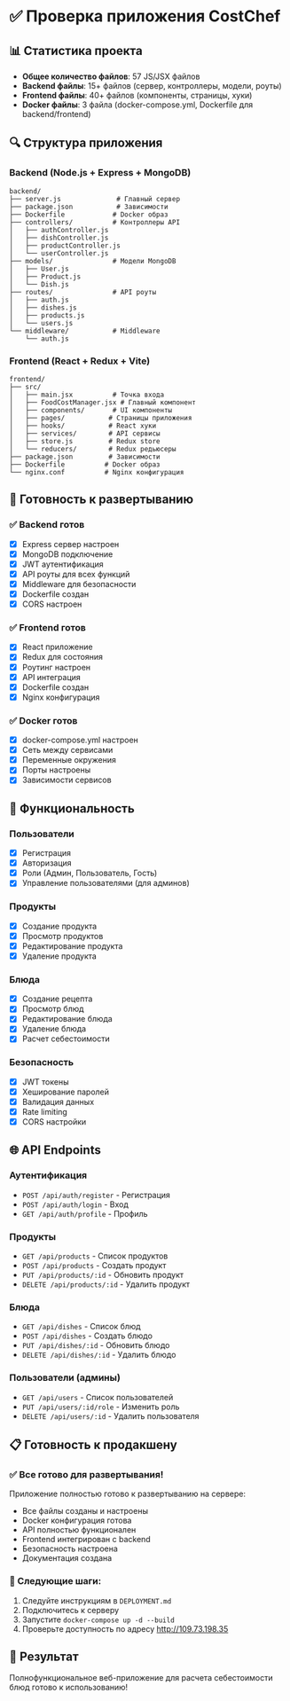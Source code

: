 # ✅ Проверка приложения CostChef

## 📊 Статистика проекта

- **Общее количество файлов**: 57 JS/JSX файлов
- **Backend файлы**: 15+ файлов (сервер, контроллеры, модели, роуты)
- **Frontend файлы**: 40+ файлов (компоненты, страницы, хуки)
- **Docker файлы**: 3 файла (docker-compose.yml, Dockerfile для backend/frontend)

## 🔍 Структура приложения

### Backend (Node.js + Express + MongoDB)
```
backend/
├── server.js              # Главный сервер
├── package.json           # Зависимости
├── Dockerfile            # Docker образ
├── controllers/          # Контроллеры API
│   ├── authController.js
│   ├── dishController.js
│   ├── productController.js
│   └── userController.js
├── models/               # Модели MongoDB
│   ├── User.js
│   ├── Product.js
│   └── Dish.js
├── routes/               # API роуты
│   ├── auth.js
│   ├── dishes.js
│   ├── products.js
│   └── users.js
└── middleware/           # Middleware
    └── auth.js
```

### Frontend (React + Redux + Vite)
```
frontend/
├── src/
│   ├── main.jsx          # Точка входа
│   ├── FoodCostManager.jsx # Главный компонент
│   ├── components/       # UI компоненты
│   ├── pages/           # Страницы приложения
│   ├── hooks/           # React хуки
│   ├── services/        # API сервисы
│   ├── store.js         # Redux store
│   └── reducers/        # Redux редьюсеры
├── package.json         # Зависимости
├── Dockerfile          # Docker образ
└── nginx.conf          # Nginx конфигурация
```

## 🚀 Готовность к развертыванию

### ✅ Backend готов
- [x] Express сервер настроен
- [x] MongoDB подключение
- [x] JWT аутентификация
- [x] API роуты для всех функций
- [x] Middleware для безопасности
- [x] Dockerfile создан
- [x] CORS настроен

### ✅ Frontend готов
- [x] React приложение
- [x] Redux для состояния
- [x] Роутинг настроен
- [x] API интеграция
- [x] Dockerfile создан
- [x] Nginx конфигурация

### ✅ Docker готов
- [x] docker-compose.yml настроен
- [x] Сеть между сервисами
- [x] Переменные окружения
- [x] Порты настроены
- [x] Зависимости сервисов

## 🔧 Функциональность

### Пользователи
- [x] Регистрация
- [x] Авторизация
- [x] Роли (Админ, Пользователь, Гость)
- [x] Управление пользователями (для админов)

### Продукты
- [x] Создание продукта
- [x] Просмотр продуктов
- [x] Редактирование продукта
- [x] Удаление продукта

### Блюда
- [x] Создание рецепта
- [x] Просмотр блюд
- [x] Редактирование блюда
- [x] Удаление блюда
- [x] Расчет себестоимости

### Безопасность
- [x] JWT токены
- [x] Хеширование паролей
- [x] Валидация данных
- [x] Rate limiting
- [x] CORS настройки

## 🌐 API Endpoints

### Аутентификация
- `POST /api/auth/register` - Регистрация
- `POST /api/auth/login` - Вход
- `GET /api/auth/profile` - Профиль

### Продукты
- `GET /api/products` - Список продуктов
- `POST /api/products` - Создать продукт
- `PUT /api/products/:id` - Обновить продукт
- `DELETE /api/products/:id` - Удалить продукт

### Блюда
- `GET /api/dishes` - Список блюд
- `POST /api/dishes` - Создать блюдо
- `PUT /api/dishes/:id` - Обновить блюдо
- `DELETE /api/dishes/:id` - Удалить блюдо

### Пользователи (админы)
- `GET /api/users` - Список пользователей
- `PUT /api/users/:id/role` - Изменить роль
- `DELETE /api/users/:id` - Удалить пользователя

## 📋 Готовность к продакшену

### ✅ Все готово для развертывания!

Приложение полностью готово к развертыванию на сервере:
- Все файлы созданы и настроены
- Docker конфигурация готова
- API полностью функционален
- Frontend интегрирован с backend
- Безопасность настроена
- Документация создана

### 🚀 Следующие шаги:
1. Следуйте инструкциям в `DEPLOYMENT.md`
2. Подключитесь к серверу
3. Запустите `docker-compose up -d --build`
4. Проверьте доступность по адресу http://109.73.198.35

## 🎯 Результат

Полнофункциональное веб-приложение для расчета себестоимости блюд готово к использованию!
